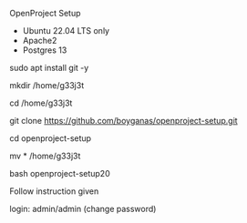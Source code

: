 OpenProject Setup

- Ubuntu 22.04 LTS only
- Apache2
- Postgres 13

sudo apt install git -y

mkdir /home/g33j3t

cd /home/g33j3t

git clone https://github.com/boyganas/openproject-setup.git

cd openproject-setup

mv * /home/g33j3t

bash openproject-setup20

Follow instruction given

login: admin/admin (change password)
